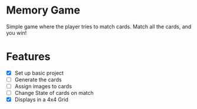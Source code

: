 # Memory Game

Simple game where the player tries to match cards. Match all the cards, and you win!

# Features

- [x] Set up basic project  
- [ ] Generate the cards
- [ ] Assign images to cards
- [ ] Change State of cards on match
- [x] Displays in a 4x4 Grid
